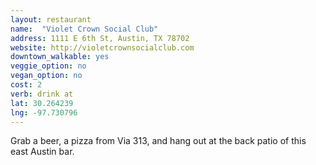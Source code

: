 ```yaml
---
layout: restaurant
name:  "Violet Crown Social Club"
address: 1111 E 6th St, Austin, TX 78702
website: http://violetcrownsocialclub.com
downtown_walkable: yes
veggie_option: no
vegan_option: no
cost: 2
verb: drink at
lat: 30.264239
lng: -97.730796
---
```


Grab a beer, a pizza from Via 313, and hang out at the back patio of this east Austin bar.
